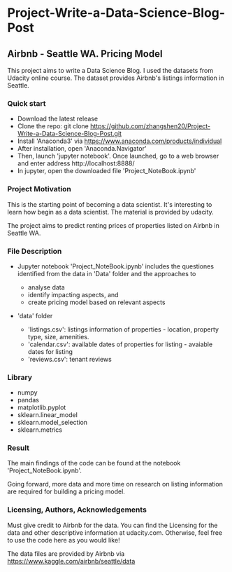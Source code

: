 # Project-Write-a-Data-Science-Blog-Post
## Airbnb - Seattle WA. Pricing Model

This project aims to write a Data Science Blog. I used the datasets from Udacity online course. The dataset provides Airbnb's listings information in Seattle.

### Quick start
- Download the latest release
- Clone the repo: git clone https://github.com/zhangshen20/Project-Write-a-Data-Science-Blog-Post.git
- Install 'Anaconda3' via https://www.anaconda.com/products/individual
- After installation, open 'Anaconda.Navigator'
- Then, launch 'jupyter notebook'. Once launched, go to a web browser and enter address http://localhost:8888/
- In jupyter, open the downloaded file 'Project_NoteBook.ipynb'

### Project Motivation
This is the starting point of becoming a data scientist. It's interesting to learn how begin as a data scientist. The material is provided by udacity.

The project aims to predict renting prices of properties listed on Airbnb in Seattle WA. 

### File Description
- Jupyter notebook 'Project_NoteBook.ipynb' includes the questiones identified from the data in 'Data' folder and the approaches to 
  - analyse data
  - identify impacting aspects, and 
  - create pricing model based on relevant aspects

- 'data' folder
  - 'listings.csv': listings information of properties - location, property type, size, amenities.
  - 'calendar.csv': available dates of properties for listing - avaiable dates for listing
  - 'reviews.csv': tenant reviews

### Library
- numpy
- pandas
- matplotlib.pyplot
- sklearn.linear_model
- sklearn.model_selection
- sklearn.metrics

### Result 

The main findings of the code can be found at the notebook 'Project_NoteBook.ipynb'. 

Going forward, more data and more time on research on listing information are required for building a pricing model.

### Licensing, Authors, Acknowledgements

Must give credit to Airbnb for the data. You can find the Licensing for the data and other descriptive information at udacity.com. Otherwise, feel free to use the code here as you would like!

The data files are provided by Airbnb via https://www.kaggle.com/airbnb/seattle/data
